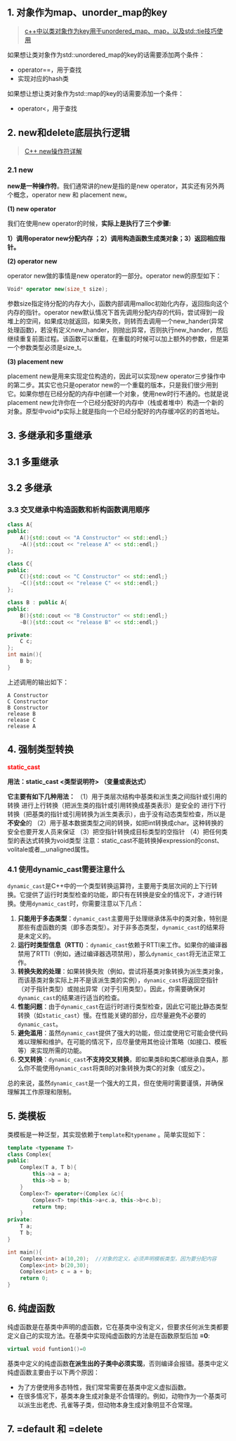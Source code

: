 ## 1. 对象作为map、unorder_map的key

> [c++中以类对象作为key用于unordered_map、map，以及std::tie技巧使用](https://blog.csdn.net/qq_42604176/article/details/129999237)

如果想让类对象作为std::unordered_map的key的话需要添加两个条件：

- operator==，用于查找
- 实现对应的hash类

如果想让想让类对象作为std::map的key的话需要添加一个条件：

- operator<，用于查找

## 2. new和delete底层执行逻辑

> [C++ new操作符详解](https://www.cnblogs.com/shijingjing07/p/5519153.html)

### 2.1 new

**new是一种操作符**。我们通常讲的new是指的是new operator，其实还有另外两个概念，operator new 和 placement new。

**(1) new operator**     

我们在使用new operator的时候，**实际上是执行了三个步骤:**

**1）调用operator new分配内存 ；2）调用构造函数生成类对象；3）返回相应指针。**

**(2) operator new**

operator new做的事情是new operator的一部分。operator new的原型如下：

```cpp
Void* operator new(size_t size);
```

参数size指定待分配的内存大小，函数内部调用malloc初始化内存，返回指向这个内存的指针。operator new默认情况下首先调用分配内存的代码，尝试得到一段堆上的空间，如果成功就返回，如果失败，则转而去调用一个new_hander(异常处理函数)，若没有定义new_hander，则抛出异常，否则执行new_hander，然后继续重复前面过程。该函数可以重载，在重载的时候可以加上额外的参数，但是第一个参数类型必须是size_t。

**(3) placement new**

placement new是用来实现定位构造的，因此可以实现new operator三步操作中的第二步。其实它也只是operator new的一个重载的版本，只是我们很少用到它。如果你想在已经分配的内存中创建一个对象，使用new时行不通的。也就是说placement new允许你在一个已经分配好的内存中（栈或者堆中）构造一个新的对象。原型中void*p实际上就是指向一个已经分配好的内存缓冲区的的首地址。

## 3. 多继承和多重继承

## 3.1 多重继承

## 3.2 多继承



### 3.3 交叉继承中构造函数和析构函数调用顺序

```cpp
class A{
public:
    A(){std::cout << "A Constructor" << std::endl;}
    ~A(){std::cout << "release A" << std::endl;}
};

class C{
public:
    C(){std::cout << "C Constructor" << std::endl;}
    ~C(){std::cout << "release C" << std::endl;}
};

class B : public A{
public:
    B(){std::cout << "B Constructor" << std::endl;}
    ~B(){std::cout << "release B" << std::endl;}

private:
    C c;
};
int main(){
    B b;
}
```

上述调用的输出如下：

```
A Constructor
C Constructor
B Constructor
release B
release C
release A
```

## 4. 强制类型转换

<font color=red>**static_cast**</font>

**用法：static_cast <类型说明符> （变量或表达式）**

**它主要有如下几种用法：**
  （1）用于类层次结构中基类和派生类之间指针或引用的转换
   进行上行转换（把派生类的指针或引用转换成基类表示）是安全的
   进行下行转换（把基类的指针或引用转换为派生类表示），由于没有动态类型检查，所以是**不安全**的
  （2）用于基本数据类型之间的转换，如把int转换成char。这种转换的安全也要开发人员来保证
  （3）把空指针转换成目标类型的空指针
  （4）把任何类型的表达式转换为void类型
  注意：static_cast不能转换掉expression的const、volitale或者__unaligned属性。

### 4.1 使用dynamic_cast需要注意什么

`dynamic_cast`是C++中的一个类型转换运算符，主要用于类层次间的上下行转换。它提供了运行时类型检查的功能，即只有在转换是安全的情况下，才进行转换。使用`dynamic_cast`时，你需要注意以下几点：

1. **只能用于多态类型**：`dynamic_cast`主要用于处理继承体系中的类对象，特别是那些有虚函数的类（即多态类型）。对于非多态类型，`dynamic_cast`的结果将是未定义的。
2. **运行时类型信息（RTTI）**：`dynamic_cast`依赖于RTTI来工作。如果你的编译器禁用了RTTI（例如，通过编译器选项禁用），那么`dynamic_cast`将无法正常工作。
3. **转换失败的处理**：如果转换失败（例如，尝试将基类对象转换为派生类对象，而该基类对象实际上并不是该派生类的实例），`dynamic_cast`将返回空指针（对于指针类型）或抛出异常（对于引用类型）。因此，你需要确保对`dynamic_cast`的结果进行适当的检查。
4. **性能问题**：由于`dynamic_cast`在运行时进行类型检查，因此它可能比静态类型转换（如`static_cast`）慢。在性能关键的部分，应尽量避免不必要的`dynamic_cast`。
5. **避免滥用**：虽然`dynamic_cast`提供了强大的功能，但过度使用它可能会使代码难以理解和维护。在可能的情况下，应尽量使用其他设计策略（如接口、模板等）来实现所需的功能。
6. **交叉转换**：`dynamic_cast`**不支持交叉转换**，即如果类B和类C都继承自类A，那么你不能使用`dynamic_cast`将类B的对象转换为类C的对象（或反之）。

总的来说，虽然`dynamic_cast`是一个强大的工具，但在使用时需要谨慎，并确保理解其工作原理和限制。

## 5. 类模板

类模板是一种泛型，其实现依赖于`template`和`typename` 。简单实现如下：

```cpp
template <typename T>
class Complex{
public:
    Complex(T a, T b){
        this->a = a;
        this->b = b;
    }
    Complex<T> operator+(Complex &c){
        Complex<T> tmp(this->a+c.a, this->b+c.b);
        return tmp;
    }     
private:
    T a;
    T b;
}

int main(){
    Complex<int> a(10,20);  //对象的定义，必须声明模板类型，因为要分配内容
    Complex<int> b(20,30);
    Complex<int> c = a + b;   
    return 0;
}
```

## 6. 纯虚函数

纯虚函数是在基类中声明的虚函数，它在基类中没有定义，但要求任何派生类都要定义自己的实现方法。在基类中实现纯虚函数的方法是在函数原型后加 **=0**:

```cpp
virtual void funtion1()=0
```

基类中定义的纯虚函数**在派生出的子类中必须实现**，否则编译会报错。基类中定义纯虚函数主要由于以下两个原因：

- 为了方便使用多态特性，我们常常需要在基类中定义虚拟函数。
- 在很多情况下，基类本身生成对象是不合情理的。例如，动物作为一个基类可以派生出老虎、孔雀等子类，但动物本身生成对象明显不合常理。

## 7. =default 和 =delete

